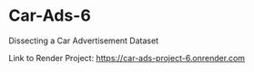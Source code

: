 # Car-Ads-6
Dissecting a Car Advertisement Dataset


Link to Render Project: https://car-ads-project-6.onrender.com